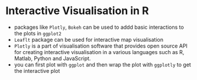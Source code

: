  # Interactive Visualisation in R

 - packages like `Plotly`, `Bokeh` can be used to addd basic interactions to the plots in `ggplot2`
 - `Leaflt` package can be used for interactive map visualisation
 - `Plotly` is a part of visualisation software that provides open source API for creating interactive visualisation in a various languages such as R, Matlab, Python and JavaScript.
  - you can first plot with `ggplot` and then wrap the plot with `ggplotly` to get the interactive plot
